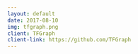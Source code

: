 ```yaml
---
layout: default
date: 2017-08-10
img: tfgraph.png
client: TFGraph
client-link: https://github.com/TFGraph
---
```

